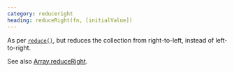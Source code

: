 ```yaml
---
category: reduceright
heading: reduceRight(fn, [initialValue])
---
```


As per [`reduce()`](/api/reduce/), but reduces the collection from right-to-left, instead of left-to-right.

See also [Array.reduceRight](https://developer.mozilla.org/docs/Web/JavaScript/Reference/Global_Objects/Array/reduceRight).
